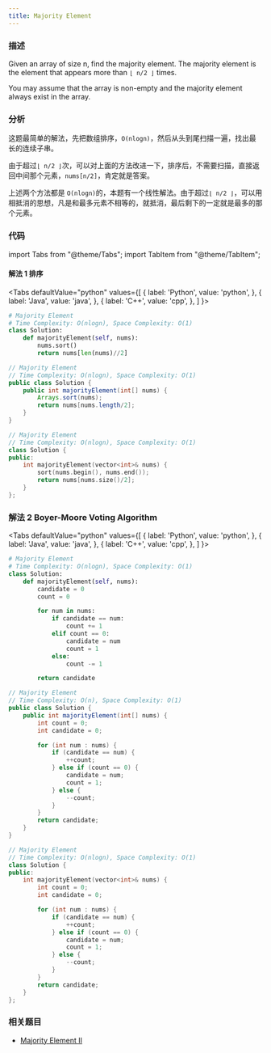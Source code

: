 ```yaml
---
title: Majority Element
---
```


### 描述

Given an array of size n, find the majority element. The majority element is the element that appears more than `⌊ n/2 ⌋` times.

You may assume that the array is non-empty and the majority element always exist in the array.

### 分析

这题最简单的解法，先把数组排序，`O(nlogn)`，然后从头到尾扫描一遍，找出最长的连续子串。

由于超过`⌊ n/2 ⌋`次，可以对上面的方法改进一下，排序后，不需要扫描，直接返回中间那个元素，`nums[n/2]`，肯定就是答案。

上述两个方法都是 `O(nlogn)`的，本题有一个线性解法。由于超过`⌊ n/2 ⌋`，可以用相抵消的思想，凡是和最多元素不相等的，就抵消，最后剩下的一定就是最多的那个元素。

### 代码

import Tabs from "@theme/Tabs";
import TabItem from "@theme/TabItem";

#### 解法 1 排序

<Tabs
defaultValue="python"
values={[
{ label: 'Python', value: 'python', },
{ label: 'Java', value: 'java', },
{ label: 'C++', value: 'cpp', },
]
}>
<TabItem value="python">

```python
# Majority Element
# Time Complexity: O(nlogn), Space Complexity: O(1)
class Solution:
    def majorityElement(self, nums):
        nums.sort()
        return nums[len(nums)//2]
```

</TabItem>
<TabItem value="java">

```java
// Majority Element
// Time Complexity: O(nlogn), Space Complexity: O(1)
public class Solution {
    public int majorityElement(int[] nums) {
        Arrays.sort(nums);
        return nums[nums.length/2];
    }
}
```

</TabItem>
<TabItem value="cpp">

```cpp
// Majority Element
// Time Complexity: O(nlogn), Space Complexity: O(1)
class Solution {
public:
    int majorityElement(vector<int>& nums) {
        sort(nums.begin(), nums.end());
        return nums[nums.size()/2];
    }
};
```

</TabItem>
</Tabs>

### 解法 2 Boyer-Moore Voting Algorithm

<Tabs
defaultValue="python"
values={[
{ label: 'Python', value: 'python', },
{ label: 'Java', value: 'java', },
{ label: 'C++', value: 'cpp', },
]
}>
<TabItem value="python">

```python
# Majority Element
# Time Complexity: O(nlogn), Space Complexity: O(1)
class Solution:
    def majorityElement(self, nums):
        candidate = 0
        count = 0

        for num in nums:
            if candidate == num:
                count += 1
            elif count == 0:
                candidate = num
                count = 1
            else:
                count -= 1

        return candidate
```

</TabItem>
<TabItem value="java">

```java
// Majority Element
// Time Complexity: O(n), Space Complexity: O(1)
public class Solution {
    public int majorityElement(int[] nums) {
        int count = 0;
        int candidate = 0;

        for (int num : nums) {
            if (candidate == num) {
                ++count;
            } else if (count == 0) {
                candidate = num;
                count = 1;
            } else {
                --count;
            }
        }
        return candidate;
    }
}
```

</TabItem>
<TabItem value="cpp">

```cpp
// Majority Element
// Time Complexity: O(nlogn), Space Complexity: O(1)
class Solution {
public:
    int majorityElement(vector<int>& nums) {
        int count = 0;
        int candidate = 0;

        for (int num : nums) {
            if (candidate == num) {
                ++count;
            } else if (count == 0) {
                candidate = num;
                count = 1;
            } else {
                --count;
            }
        }
        return candidate;
    }
};
```

</TabItem>
</Tabs>

### 相关题目

- [Majority Element II](majority-element-ii.md)
